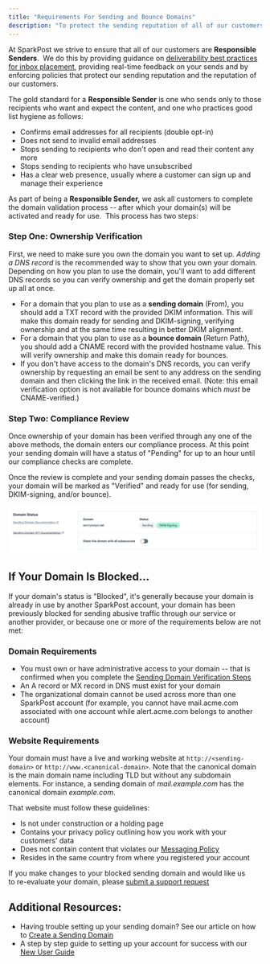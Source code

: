 ```yaml
---
title: "Requirements For Sending and Bounce Domains"
description: "To protect the sending reputation of all of our customers, SparkPost sending and bounce domains must be officially verified and validated."
---
```


At SparkPost we strive to ensure that all of our customers are **Responsible Senders**.  We do this by providing guidance on [deliverability best practices for inbox placement](https://www.sparkpost.com/docs/deliverability/optimizing-deliverability-and-inbox-placement/), providing real-time feedback on your sends and by enforcing policies that protect our sending reputation and the reputation of our customers.

The gold standard for a **Responsible Sender** is one who sends only to those recipients who want and expect the content, and one who practices good list hygiene as follows:

* Confirms email addresses for all recipients (double opt-in)
* Does not send to invalid email addresses
* Stops sending to recipients who don't open and read their content any more
* Stops sending to recipients who have unsubscribed
* Has a clear web presence, usually where a customer can sign up and manage their experience

As part of being a **Responsible Sender,** we ask all customers to complete the domain validation process -- after which your domain(s) will be activated and ready for use.  This process has two steps:

### Step One: Ownership Verification

First, we need to make sure you own the domain you want to set up. *Adding a DNS record* is the recommended way to show that you own your domain. Depending on how you plan to use the domain, you'll want to add different DNS records so you can verify ownership and get the domain properly set up all at once.

* For a domain that you plan to use as a **sending domain** (From), you should add a TXT record with the provided DKIM information. This will make this domain ready for sending and DKIM-signing, verifying ownership and at the same time resulting in better DKIM alignment.
* For a domain that you plan to use as a **bounce domain** (Return Path), you should add a CNAME record with the provided hostname value. This will verify ownership and make this domain ready for bounces.
* If you don't have access to the domain's DNS records, you can verify ownership by requesting an email be sent to any address on the sending domain and then clicking the link in the received email. (Note: this email verification option is not available for bounce domains which _must_ be CNAME-verified.)

### Step Two: Compliance Review

Once ownership of your domain has been verified through any one of the above methods, the domain enters our compliance process. At this point your sending domain will have a status of "Pending" for up to an hour until our compliance checks are complete. 

Once the review is complete and your sending domain passes the checks, your domain will be marked as "Verified" and ready for use (for sending, DKIM-signing, and/or bounce).

![Sending Domain verified](media/requirements-for-sending-domains/sending-domain-verified.png)

## If Your Domain Is Blocked...

If your domain's status is "Blocked", it's generally because your domain is already in use by another SparkPost account, your domain has been previously blocked for sending abusive traffic through our service or another provider, or because one or more of the requirements below are not met:

### Domain Requirements

* You must own or have administrative access to your domain -- that is confirmed when you complete the [Sending Domain Verification Steps](https://www.sparkpost.com/docs/getting-started/getting-started-sparkpost/#step-2-verifying-domain-ownership)
* An A record or MX record in DNS must exist for your domain
* The organizational domain cannot be used across more than one SparkPost account (for example, you cannot have mail.acme.com associated with one account while alert.acme.com belongs to another account)

### Website Requirements  

Your domain must have a live and working website at `http://<sending-domain>` or `http://www.<canonical-domain>`. Note that the canonical domain is the main domain name including TLD but without any subdomain elements. For instance, a sending domain of *mail.example.com* has the canonical domain *example.com*.

That website must follow these guidelines:

* Is not under construction or a holding page
* Contains your privacy policy outlining how you work with your customers' data
* Does not contain content that violates our [Messaging Policy](https://www.sparkpost.com/policies/messaging/)
* Resides in the same country from where you registered your account

If you make changes to your blocked sending domain and would like us to re-evaluate your domain, please [submit a support request](https://app.sparkpost.com/dashboard?supportTicket=true&supportIssue=sending_domain_block)

## Additional Resources:

* Having trouble setting up your sending domain? See our article on how to [Create a Sending Domain](https://www.sparkpost.com/docs/getting-started/getting-started-sparkpost/#preparing-your-from-address)
* A step by step guide to setting up your account for success with our [New User Guide](https://www.sparkpost.com/docs/getting-started/getting-started-sparkpost/)
